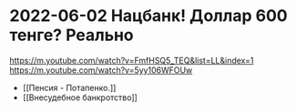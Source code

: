 
# 2022-06-02 Нацбанк! Доллар 600 тенге? Реально
https://m.youtube.com/watch?v=FmfHSQ5_TEQ&list=LL&index=1
https://m.youtube.com/watch?v=5yy106WFOUw
- [[Пенсия - Потапенко.]]
- [[Внесудебное банкротство]]